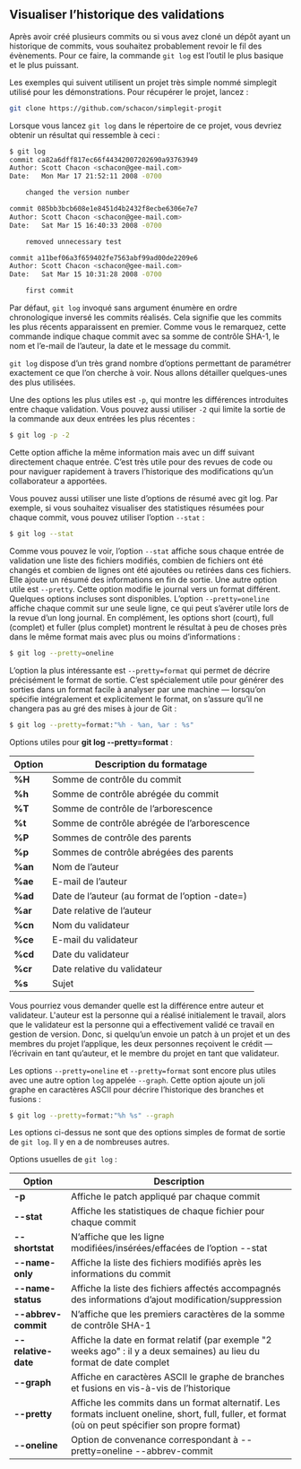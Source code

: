 ## Visualiser l’historique des validations

Après avoir créé plusieurs commits ou si vous avez cloné un dépôt ayant un historique de commits, vous souhaitez probablement revoir le fil des évènements. Pour ce faire, la commande ```git log``` est l’outil le plus basique et le plus puissant.

Les exemples qui suivent utilisent un projet très simple nommé simplegit utilisé pour les démonstrations. Pour récupérer le projet, lancez :

```bash
git clone https://github.com/schacon/simplegit-progit
```

Lorsque vous lancez ```git log``` dans le répertoire de ce projet, vous devriez obtenir un résultat qui ressemble à ceci :

```bash
$ git log
commit ca82a6dff817ec66f44342007202690a93763949
Author: Scott Chacon <schacon@gee-mail.com>
Date:   Mon Mar 17 21:52:11 2008 -0700

    changed the version number

commit 085bb3bcb608e1e8451d4b2432f8ecbe6306e7e7
Author: Scott Chacon <schacon@gee-mail.com>
Date:   Sat Mar 15 16:40:33 2008 -0700

    removed unnecessary test

commit a11bef06a3f659402fe7563abf99ad00de2209e6
Author: Scott Chacon <schacon@gee-mail.com>
Date:   Sat Mar 15 10:31:28 2008 -0700

    first commit
```

Par défaut, ```git log``` invoqué sans argument énumère en ordre chronologique inversé les commits réalisés. Cela signifie que les commits les plus récents apparaissent en premier. Comme vous le remarquez, cette commande indique chaque commit avec sa somme de contrôle SHA-1, le nom et l’e-mail de l’auteur, la date et le message du commit.

```git log``` dispose d’un très grand nombre d’options permettant de paramétrer exactement ce que l’on cherche à voir. Nous allons détailler quelques-unes des plus utilisées.

Une des options les plus utiles est ```-p```, qui montre les différences introduites entre chaque validation. Vous pouvez aussi utiliser ```-2``` qui limite la sortie de la commande aux deux entrées les plus récentes :

```bash
$ git log -p -2
```

Cette option affiche la même information mais avec un diff suivant directement chaque entrée. C’est très utile pour des revues de code ou pour naviguer rapidement à travers l’historique des modifications qu’un collaborateur a apportées.

Vous pouvez aussi utiliser une liste d’options de résumé avec git log. Par exemple, si vous souhaitez visualiser des statistiques résumées pour chaque commit, vous pouvez utiliser l’option ```--stat``` :

```bash
$ git log --stat
```

Comme vous pouvez le voir, l’option ```--stat``` affiche sous chaque entrée de validation une liste des fichiers modifiés, combien de fichiers ont été changés et combien de lignes ont été ajoutées ou retirées dans ces fichiers. Elle ajoute un résumé des informations en fin de sortie. Une autre option utile est ```--pretty```. Cette option modifie le journal vers un format différent. Quelques options incluses sont disponibles. L’option ```--pretty=oneline``` affiche chaque commit sur une seule ligne, ce qui peut s’avérer utile lors de la revue d’un long journal. En complément, les options short (court), full (complet) et fuller (plus complet) montrent le résultat à peu de choses près dans le même format mais avec plus ou moins d’informations :

```bash
$ git log --pretty=oneline
```

L’option la plus intéressante est ```--pretty=format``` qui permet de décrire précisément le format de sortie. C’est spécialement utile pour générer des sorties dans un format facile à analyser par une machine — lorsqu’on spécifie intégralement et explicitement le format, on s’assure qu’il ne changera pas au gré des mises à jour de Git :

```bash
$ git log --pretty=format:"%h - %an, %ar : %s"
```

Options utiles pour **git log --pretty=format** :

| Option | Description du formatage |
| --- | --- |
| **%H** | Somme de contrôle du commit |
| **%h** | Somme de contrôle abrégée du commit |
| **%T** | Somme de contrôle de l’arborescence |
| **%t** | Somme de contrôle abrégée de l’arborescence |
| **%P** | Sommes de contrôle des parents |
| **%p** | Sommes de contrôle abrégées des parents |
| **%an** | Nom de l’auteur |
| **%ae** | E-mail de l’auteur |
| **%ad** | Date de l’auteur (au format de l’option -date=) |
| **%ar** | Date relative de l’auteur |
| **%cn** | Nom du validateur |
| **%ce** | E-mail du validateur |
| **%cd** | Date du validateur |
| **%cr** | Date relative du validateur |
| **%s** | Sujet |

Vous pourriez vous demander quelle est la différence entre auteur et validateur. L'auteur est la personne qui a réalisé initialement le travail, alors que le validateur est la personne qui a effectivement validé ce travail en gestion de version. Donc, si quelqu’un envoie un patch à un projet et un des membres du projet l’applique, les deux personnes reçoivent le crédit — l’écrivain en tant qu’auteur, et le membre du projet en tant que validateur.

Les options ```--pretty=oneline``` et ```--pretty=format``` sont encore plus utiles avec une autre option ```log``` appelée ```--graph```. Cette option ajoute un joli graphe en caractères ASCII pour décrire l’historique des branches et fusions :

```bash
$ git log --pretty=format:"%h %s" --graph
```

Les options ci-dessus ne sont que des options simples de format de sortie de ```git log```. Il y en a de nombreuses autres.

Options usuelles de ```git log``` :

| Option | Description |
| --- | --- |
| **-p** | Affiche le patch appliqué par chaque commit |
| **--stat** | Affiche les statistiques de chaque fichier pour chaque commit |
| **--shortstat** | N’affiche que les ligne modifiées/insérées/effacées de l’option --stat |
| **--name-only** | Affiche la liste des fichiers modifiés après les informations du commit |
| **--name-status** | Affiche la liste des fichiers affectés accompagnés des informations d’ajout modification/suppression |
| **--abbrev-commit** | N’affiche que les premiers caractères de la somme de contrôle SHA-1 |
| **--relative-date** | Affiche la date en format relatif (par exemple "2 weeks ago" : il y a deux semaines) au lieu du format de date complet |
| **--graph** | Affiche en caractères ASCII le graphe de branches et fusions en vis-à-vis de l’historique |
| **--pretty** | Affiche les commits dans un format alternatif. Les formats incluent oneline, short, full, fuller, et format (où on peut spécifier son propre format) |
| **--oneline** | Option de convenance correspondant à --pretty=oneline --abbrev-commit |